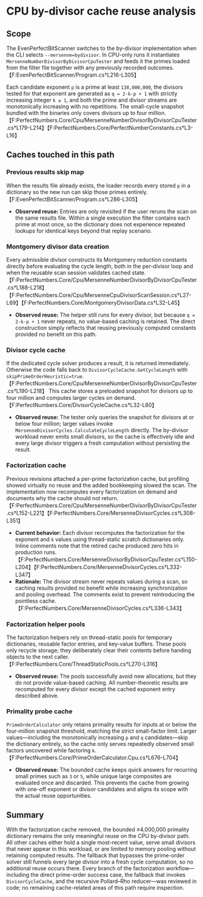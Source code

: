 # CPU by-divisor cache reuse analysis

## Scope
The EvenPerfectBitScanner switches to the by-divisor implementation when the CLI selects `--mersenne=bydivisor`. In CPU-only runs it instantiates `MersenneNumberDivisorByDivisorCpuTester` and feeds it the primes loaded from the filter file together with any previously recorded outcomes. 【F:EvenPerfectBitScanner/Program.cs†L216-L305】

Each candidate exponent `p` is a prime at least `138,000,000`, the divisors tested for that exponent are generated as `q = 2·k·p + 1` with strictly increasing integer `k ≥ 1`, and both the prime and divisor streams are monotonically increasing with no repetitions. The small-cycle snapshot bundled with the binaries only covers divisors up to four million. 【F:PerfectNumbers.Core/Cpu/MersenneNumberDivisorByDivisorCpuTester.cs†L179-L214】【F:PerfectNumbers.Core/PerfectNumberConstants.cs†L3-L16】

## Caches touched in this path

### Previous results skip map
When the results file already exists, the loader records every stored `p` in a dictionary so the new run can skip those primes entirely. 【F:EvenPerfectBitScanner/Program.cs†L286-L305】

* **Observed reuse:** Entries are only revisited if the user reruns the scan on the same results file. Within a single execution the filter contains each prime at most once, so the dictionary does not experience repeated lookups for identical keys beyond that replay scenario.

### Montgomery divisor data creation
Every admissible divisor constructs its Montgomery reduction constants directly before evaluating the cycle length, both in the per-divisor loop and when the reusable scan session validates cached state. 【F:PerfectNumbers.Core/Cpu/MersenneNumberDivisorByDivisorCpuTester.cs†L188-L218】【F:PerfectNumbers.Core/Cpu/MersenneCpuDivisorScanSession.cs†L27-L69】【F:PerfectNumbers.Core/MontgomeryDivisorData.cs†L32-L45】

* **Observed reuse:** The helper still runs for every divisor, but because `q = 2·k·p + 1` never repeats, no value-based caching is retained. The direct construction simply reflects that reusing previously computed constants provided no benefit on this path.

### Divisor cycle cache
If the dedicated cycle solver produces a result, it is returned immediately. Otherwise the code falls back to `DivisorCycleCache.GetCycleLength` with `skipPrimeOrderHeuristic=true`. 【F:PerfectNumbers.Core/Cpu/MersenneNumberDivisorByDivisorCpuTester.cs†L190-L218】 This cache stores a preloaded snapshot for divisors up to four million and computes larger cycles on demand. 【F:PerfectNumbers.Core/DivisorCycleCache.cs†L32-L80】

* **Observed reuse:** The tester only queries the snapshot for divisors at or below four million; larger values invoke `MersenneDivisorCycles.CalculateCycleLength` directly. The by-divisor workload never emits small divisors, so the cache is effectively idle and every large divisor triggers a fresh computation without persisting the result.

### Factorization cache
Previous revisions attached a per-prime factorization cache, but profiling showed virtually no reuse and the added bookkeeping slowed the scan. The implementation now recomputes every factorization on demand and documents why the cache should not return. 【F:PerfectNumbers.Core/Cpu/MersenneNumberDivisorByDivisorCpuTester.cs†L152-L221】【F:PerfectNumbers.Core/MersenneDivisorCycles.cs†L308-L351】

* **Current behavior:** Each divisor recomputes the factorization for the exponent and `k` values using thread-static scratch dictionaries only. Inline comments note that the retired cache produced zero hits in production runs. 【F:PerfectNumbers.Core/MersenneDivisorByDivisorCpuTester.cs†L150-L204】【F:PerfectNumbers.Core/MersenneDivisorCycles.cs†L332-L347】
* **Rationale:** The divisor stream never repeats values during a scan, so caching results provided no benefit while increasing synchronization and pooling overhead. The comments exist to prevent reintroducing the pointless cache. 【F:PerfectNumbers.Core/MersenneDivisorCycles.cs†L336-L343】

### Factorization helper pools
The factorization helpers rely on thread-static pools for temporary dictionaries, reusable factor entries, and key-value buffers. These pools only recycle storage; they deliberately clear their contents before handing objects to the next caller. 【F:PerfectNumbers.Core/ThreadStaticPools.cs†L270-L316】

* **Observed reuse:** The pools successfully avoid new allocations, but they do not provide value-based caching. All number-theoretic results are recomputed for every divisor except the cached exponent entry described above.

### Primality probe cache
`PrimeOrderCalculator` only retains primality results for inputs at or below the four-million snapshot threshold, matching the strict small-factor limit. Larger values—including the monotonically increasing `p` and `q` candidates—skip the dictionary entirely, so the cache only serves repeatedly observed small factors uncovered while factoring `k`. 【F:PerfectNumbers.Core/PrimeOrderCalculator.Cpu.cs†L676-L704】

* **Observed reuse:** The bounded cache keeps quick answers for recurring small primes such as `3` or `5`, while unique large composites are evaluated once and discarded. This prevents the cache from growing with one-off exponent or divisor candidates and aligns its scope with the actual reuse opportunities.

## Summary
With the factorization cache removed, the bounded ≤4,000,000 primality dictionary remains the only meaningful reuse on the CPU by-divisor path. All other caches either hold a single most-recent value, serve small divisors that never appear in this workload, or are limited to memory pooling without retaining computed results. The fallback that bypasses the prime-order solver still funnels every large divisor into a fresh cycle computation, so no additional reuse occurs there. Every branch of the factorization workflow—including the direct prime-order success case, the fallback that invokes `DivisorCycleCache`, and the recursive Pollard–Rho reducer—was reviewed in code; no remaining cache-related areas of this path require inspection.
